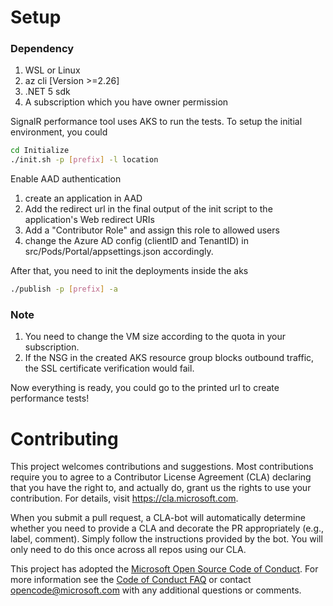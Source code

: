 # Setup

### Dependency
1. WSL or Linux 
2. az cli [Version >=2.26]
3. .NET 5 sdk
4. A subscription which you have owner permission


SignalR performance tool uses AKS to run the tests. To setup the initial  environment, you could
```bash
cd Initialize
./init.sh -p [prefix] -l location 
```
Enable AAD authentication

1. create an application in AAD
2. Add the redirect url in the final output of the init script to the application's Web redirect URIs
3. Add a "Contributor Role"  and assign this role to allowed users
4.  change the Azure AD config (clientID and TenantID) in src/Pods/Portal/appsettings.json accordingly. 

After that, you need to init the deployments inside the aks

```bash
./publish -p [prefix] -a
```
### Note 

1. You need to change the VM size according to the quota in your subscription.
2. If the NSG in the created AKS resource group blocks outbound traffic, the SSL certificate verification would fail. 


Now everything is ready, you could go to the printed url to create performance tests!

# Contributing

This project welcomes contributions and suggestions.  Most contributions require you to agree to a
Contributor License Agreement (CLA) declaring that you have the right to, and actually do, grant us
the rights to use your contribution. For details, visit https://cla.microsoft.com.

When you submit a pull request, a CLA-bot will automatically determine whether you need to provide
a CLA and decorate the PR appropriately (e.g., label, comment). Simply follow the instructions
provided by the bot. You will only need to do this once across all repos using our CLA.

This project has adopted the [Microsoft Open Source Code of Conduct](https://opensource.microsoft.com/codeofconduct/).
For more information see the [Code of Conduct FAQ](https://opensource.microsoft.com/codeofconduct/faq/) or
contact [opencode@microsoft.com](mailto:opencode@microsoft.com) with any additional questions or comments.